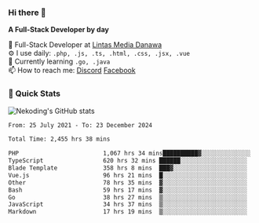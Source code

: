 ### Hi there 👋

**A Full-Stack Developer by day**

🔭 Full-Stack Developer at [Lintas Media Danawa](https://www.lintasmediadanawa.com/)  
⚙️ I use daily: `.php, .js, .ts, .html, .css, .jsx, .vue`  
🌱 Currently learning `.go, .java`  
📫 How to reach me: [Discord](https://discordapp.com/users/984448732999327766)  [Facebook](https://fb.me/tyvandi)  

### 🚀 Quick Stats  

![Nekoding's GitHub stats](https://github-readme-stats.vercel.app/api?username=nekoding&show_icons=true)

<!--START_SECTION:waka-->

```txt
From: 25 July 2021 - To: 23 December 2024

Total Time: 2,455 hrs 38 mins

PHP                        1,067 hrs 34 mins██████████▓░░░░░░░░░░░░░░   42.13 %
TypeScript                 620 hrs 32 mins ██████░░░░░░░░░░░░░░░░░░░   24.49 %
Blade Template             358 hrs 8 mins  ███▓░░░░░░░░░░░░░░░░░░░░░   14.13 %
Vue.js                     96 hrs 21 mins  █░░░░░░░░░░░░░░░░░░░░░░░░   03.80 %
Other                      78 hrs 35 mins  ▓░░░░░░░░░░░░░░░░░░░░░░░░   03.10 %
Bash                       59 hrs 17 mins  ▓░░░░░░░░░░░░░░░░░░░░░░░░   02.34 %
Go                         38 hrs 27 mins  ▒░░░░░░░░░░░░░░░░░░░░░░░░   01.52 %
JavaScript                 34 hrs 37 mins  ▒░░░░░░░░░░░░░░░░░░░░░░░░   01.37 %
Markdown                   17 hrs 19 mins  ▒░░░░░░░░░░░░░░░░░░░░░░░░   00.68 %
```

<!--END_SECTION:waka-->

<!--
**nekoding/nekoding** is a ✨ _special_ ✨ repository because its `README.md` (this file) appears on your GitHub profile.

Here are some ideas to get you started:

- 🔭 I’m currently working on ...
- 🌱 I’m currently learning ...
- 👯 I’m looking to collaborate on ...
- 🤔 I’m looking for help with ...
- 💬 Ask me about ...
- 📫 How to reach me: ...
- 😄 Pronouns: ...
- ⚡ Fun fact: ...
-->
